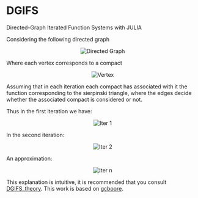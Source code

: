 # DGIFS
Directed-Graph Iterated Function Systems with JULIA

Considering the following directed graph

<p align="center">
  <img src="https://drive.google.com/uc?export=view&id=1e5CcPp8z6PhTgP4w9Iqw57jgU_gvkv1D" alt="Directed Graph">
</p>

Where each vertex corresponds to a compact 
<p align="center">
  <img src="https://drive.google.com/uc?export=view&id=1Hov-YINQIRTl4XD8XIwpcASr98r6ccd8" alt="Vertex">
</p>

Assuming that in each iteration each compact has associated with it the function corresponding to the sierpinski triangle, where the edges decide whether the associated compact is considered or not.

Thus in the first iteration we have:
<p align="center">
  <img src="https://drive.google.com/uc?export=view&id=1RhXwl0k9Ps6pIIOuZWAh2SElzSnN2idt" alt="Iter 1">
</p>
<!--https://drive.google.com/file/d/1RhXwl0k9Ps6pIIOuZWAh2SElzSnN2idt/view?usp=sharing-->

In the second iteration:
<p align="center">
  <img src="https://drive.google.com/uc?export=view&id=1_Ork-fkmCSRjfvhMgfzO9ywUr4ChAiJK" alt="Iter 2">
</p>

<!--https://drive.google.com/file/d/1_Ork-fkmCSRjfvhMgfzO9ywUr4ChAiJK/view?usp=sharing-->

An approximation:
<p align="center">
  <img src="https://drive.google.com/uc?export=view&id=1tG0FWcK_YHTEXRqnjljkWuQzJj9K6bBn" alt="Iter n">
</p>
<!--https://drive.google.com/file/d/1tG0FWcK_YHTEXRqnjljkWuQzJj9K6bBn/view?usp=sharing-->

This explanation is intuitive, it is recommended that you consult [DGIFS_theory](https://drive.google.com/file/d/1QkuxnIWGGK3PlhOwa0CsTbMQLavTXPWm/view?usp=drive_link).
This work is based on [gcboore](https://gcboore.com/pages/directed-graph-iterated-function-systems.html).
